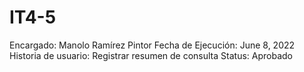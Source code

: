 # IT4-5

Encargado: Manolo Ramírez Pintor
Fecha de Ejecución: June 8, 2022
Historia de usuario: Registrar resumen de consulta
Status: Aprobado
